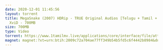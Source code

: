 ```yaml
---
date: 2020-12-01 11:45:56
layout: torrent
title: MegaSnake (2007) HDRip - TRUE Original Audios [Telugu + Tamil + Hin] -
  XviD - 700MB
size: 700MB
type: Video
torrent: https://www.1tamilmv.live/applications/core/interface/file/attachment.php?id=43397
magnet: magnet:?xt=urn:btih:2009c72a704ae77ff349b54b5fd5c6f4442b8984&dn=www.1TamilMV.org%20-%20MegaSnake%20(2007)%20HDRip%20-%20XviD%20-%20Original%20%5bTelugu%20%2b%20Tamil%20%2b%20Hindi%5d%20-%20700MB.avi&tr=http%3a%2f%2f91.217.91.21%3a3218%2fannounce&tr=udp%3a%2f%2fp4p.arenabg.com%3a1337%2fannounce&tr=http%3a%2f%2fpow7.com%3a80%2fannounce&tr=udp%3a%2f%2ftracker.tiny-vps.com%3a6969%2fannounce&tr=http%3a%2f%2ftracker.tvunderground.org.ru%3a3218%2fannounce&tr=udp%3a%2f%2ftracker.yoshi210.com%3a6969%2fannounce&tr=http%3a%2f%2ftracker2.itzmx.com%3a6961%2fannounce&tr=udp%3a%2f%2f151.80.120.114%3a2710%2fannounce&tr=udp%3a%2f%2f62.138.0.158%3a6969%2fannounce&tr=udp%3a%2f%2f9.rarbg.com%3a2790%2fannounce&tr=udp%3a%2f%2f9.rarbg.me%3a2720%2fannounce&tr=udp%3a%2f%2f9.rarbg.to%3a2740%2fannounce&tr=udp%3a%2f%2fopen.stealth.si%3a80%2fannounce&tr=udp%3a%2f%2ftracker.coppersurfer.tk%3a6969%2fannounce&tr=udp%3a%2f%2ftracker.leechers-paradise.org%3a6969%2fannounce&tr=http%3a%2f%2ftracker.yoshi210.com%3a6969%2fannounce&tr=udp%3a%2f%2ftracker.opentrackr.org%3a1337%2fannounce&tr=udp%3a%2f%2ftracker.pirateparty.gr%3a6969%2fannounce&tr=udp%3a%2f%2fopen.demonii.si%3a1337%2fannounce&tr=udp%3a%2f%2fdenis.stalker.upeer.me%3a6969%2fannounce&tr=http%3a%2f%2ft.nyaatracker.com%3a80%2fannounce
---
```

